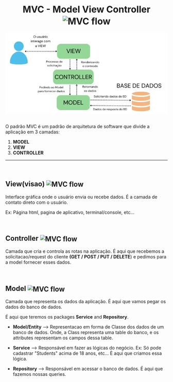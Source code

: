  <h1 align="center">
    MVC - Model View Controller
    <img alt="MVC flow" src="https://cdn2.iconfinder.com/data/icons/programming-76/512/MVC-model-view-controller-512.png" width="90px" align="center">
 </h1>

<!-- MVC flow -->
<div style="display:flex; flex-direction:row; justify-content:center" >
    <img alt="MVC flow" src="../imgs/fluxo_MVC.png" width="600px">
</div>

<br>

O padrão MVC é um padrão de arquitetura de software que divide a aplicação em 3 camadas:

1. **MODEL**
2. **VIEW**
2. **CONTROLLER**


<hr>
<br>

## **View(visao)** <img alt="MVC flow" src="https://cdn2.iconfinder.com/data/icons/seo-and-internet-round/128/13-256.png" width="50px" align="center">
Interface gráfica onde o usuário envia ou recebe dados. É a camada de contato direto com o usuário.

Ex: Página html, pagina de aplicativo, terminal/console, etc...

<br>

## **Controller** <img alt="MVC flow" src="https://cdn.iconscout.com/icon/free/png-512/free-status-of-order-icon-download-in-svg-png-gif-file-formats--online-tracking-food-map-services-pack-icons-1569268.png?f=webp&w=256" width="50px" align="center">
Camada que cria e controla as rotas na aplicação. É aqui que recebemos a solicitacao/request do cliente **(GET / POST / PUT / DELETE**) e pedimos para a model fornecer esses dados.

<br>

## **Model** <img alt="MVC flow" src="https://cdn.iconscout.com/icon/free/png-512/free-blueprint-icon-download-in-svg-png-gif-file-formats--plan-dimension-design-project-3d-printing-pack-science-technology-icons-351372.png?f=webp&w=256" width="50px" align="center">
Camada que representa os dados da aplicação. É aqui que vamos pegar os dados do banco de dados.

É aqui que teremos os packages **Service** and **Repository**.

- **Model/Entity** --> Representacao em forma de Classe dos dados de um banco de dados. Onde, a Class representa uma table do banco, e os attributes representam os campos dessa table.

- **Service** --> Responsável em fazer as lógicas do negócio. Ex: Só pode cadastrar "Students" acima de 18 anos, etc... È aqui que criamos essa lógica.

- **Repository** --> Responsável em acessar o banco de dados. É aqui que fazemos nossas queries.
